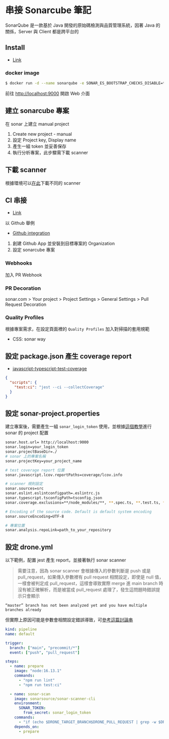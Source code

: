 # 串接 Sonarcube 筆記
SonarQube 是一款基於 Java 開發的原始碼檢測與品質管理系統，因著 Java 的關係，Server 與 Client 都是跨平台的


## Install
- [Link](https://docs.sonarqube.org/latest/setup/get-started-2-minutes/#Installing%20a%20local%20instance%20of%20SonarQube)
### docker image
```bash
$ docker run -d --name sonarqube -e SONAR_ES_BOOTSTRAP_CHECKS_DISABLE=true -p 9000:9000 sonarqube:latest
```

前往 [http://localhost:9000](http://localhost:9000) 開啟 Web 介面


## 建立 sonarcube 專案
在 sonar 上建立 manual project
1. Create new project - manual
2. 設定 Project key, Display name
3. 產生一組 token 並妥善保存
4. 執行分析專案，此步驟需下載 scanner


## 下載 scanner
根據環境可以[在此](https://docs.sonarqube.org/latest/analysis/scan/sonarscanner/)下載不同的 scanner


## CI 串接

- [Link](https://docs.sonarqube.org/latest/analysis/jenkins/)

以 Github 舉例
- [Github integration](https://docs.sonarqube.org/latest/analysis/github-integration/)

1. 創建 Github App 並安裝到目標專案的 Organization
2. 設定 sonarcube 專案

### Webhooks
加入 PR Webhook

### PR Decoration
sonar.com > Your project > Project Settings > General Settings > Pull Request Decoration

### Quality Profiles
根據專案需求，在設定頁面裡的 `Quality Profiles` 加入對掃描的套用規範
- CSS: sonar way


## 設定 package.json 產生 coverage report
- [javascript-typescript-test-coverage](https://docs.sonarqube.org/latest/analysis/test-coverage/javascript-typescript-test-coverage/)
```json
{
  "scripts": {
    "test:ci": "jest --ci --collectCoverage"
  }
}
```

## 設定 sonar-project.properties

建立專案後，需要產生一組 `sonar_login_token` 使用，並根據[這個教學](https://docs.sonarqube.org/8.9/analysis/analysis-parameters/)進行 sonar 的 project 配置

```bash
sonar.host.url=	http://localhost:9000
sonar.login=your_login_token
sonar.projectBaseDir=./
# sonar 上的專案名稱
sonar.projectKey=your_project_name

# test coverage report 位置
sonar.javascript.lcov.reportPaths=coverage/lcov.info

# scanner 規則設定
sonar.sources=src
sonar.eslint.eslintconfigpath=.eslintrc.js
sonar.typescript.tsconfigPath=tsconfig.json
sonar.coverage.exclusions=**/node_modules/**, **.spec.ts, **.test.ts, **.spec.js, **.test.js, **/*.html, **/next.config.js

# Encoding of the source code. Default is default system encoding
sonar.sourceEncoding=UTF-8

# 專案位置
sonar.analysis.repoLink=path_to_your_repository
```

## 設定 drone.yml

以下範例，配置 jest 產生 report，並接著執行 sonar scanner

> 需要注意，因為 sonar scanner 會根據傳入的參數判斷是 push 或是 pull_request，如果傳入參數裡有 pull request 相關設定，即使是 null 值，一樣會被判定成 pull_request，這樣會導致實際 merge 進 main branch 時沒有被正確解析，而是被當成 pull_request 處理了，發生這問題時錯誤提示只會顯示

```
“master” branch has not been analyzed yet and you have multiple branches already
```

但實際上原因可能是參數會相關設定錯誤導致，可[參考這篇討論串](https://community.sonarsource.com/t/main-branch-does-not-reflect-latest-analyses/63352)

```yml
kind: pipeline
name: default

trigger:
  branch: ["main", "precommit/*"]
  event: ["push", "pull_request"]

steps:
  - name: prepare
    image: "node:16.13.1"
    commands:
      - "npm run lint"
      - "npm run test:ci"

  - name: sonar-scan
    image: sonarsource/sonar-scanner-cli
    environment:
      SONAR_TOKEN:
        from_secret: sonar_login_token
    commands:
      - "if (echo $DRONE_TARGET_BRANCH$DRONE_PULL_REQUEST | grep -w $DRONE_TARGET_BRANCH); then sonar-scanner; else sonar-scanner -Dsonar.pullrequest.key=$DRONE_PULL_REQUEST -Dsonar.pullrequest.branch=$DRONE_SOURCE_BRANCH -Dsonar.pullrequest.base=$DRONE_TARGET_BRANCH; fi;"
    depends_on:
      - prepare
```